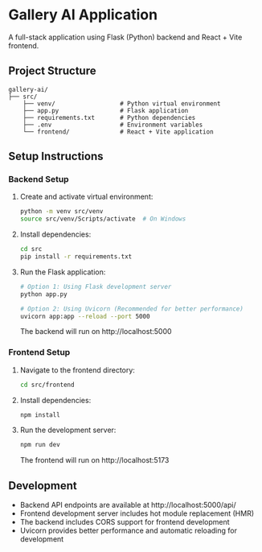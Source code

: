 # Gallery AI Application

A full-stack application using Flask (Python) backend and React + Vite frontend.

## Project Structure
```
gallery-ai/
├── src/
    ├── venv/                  # Python virtual environment
    ├── app.py                 # Flask application
    ├── requirements.txt       # Python dependencies
    ├── .env                   # Environment variables
    └── frontend/              # React + Vite application
```

## Setup Instructions

### Backend Setup
1. Create and activate virtual environment:
   ```bash
   python -m venv src/venv
   source src/venv/Scripts/activate  # On Windows
   ```

2. Install dependencies:
   ```bash
   cd src
   pip install -r requirements.txt
   ```

3. Run the Flask application:
   ```bash
   # Option 1: Using Flask development server
   python app.py

   # Option 2: Using Uvicorn (Recommended for better performance)
   uvicorn app:app --reload --port 5000
   ```
   The backend will run on http://localhost:5000

### Frontend Setup
1. Navigate to the frontend directory:
   ```bash
   cd src/frontend
   ```

2. Install dependencies:
   ```bash
   npm install
   ```

3. Run the development server:
   ```bash
   npm run dev
   ```
   The frontend will run on http://localhost:5173

## Development

- Backend API endpoints are available at http://localhost:5000/api/
- Frontend development server includes hot module replacement (HMR)
- The backend includes CORS support for frontend development
- Uvicorn provides better performance and automatic reloading for development
